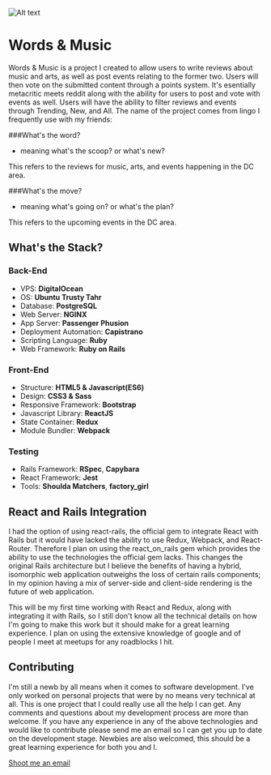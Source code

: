 
![Alt text](words_and_music/app/assets/images/logo.png)


# Words & Music

Words & Music is a project I created to allow users to write reviews about music and arts, as well as post events relating to the former two. Users will then vote on the submitted content through a points system. It's esentially metacritic meets reddit along with the ability for users to post and vote with events as well. Users will have the ability to filter reviews and events through Trending, New, and All. The name of the project comes from lingo I frequently use with my friends:

###What's the word?

* meaning what's the scoop? or what's new?

This refers to the reviews for music, arts, and events happening in the DC area.

###What's the move?

* meaning what's going on? or what's the plan?

This refers to the upcoming events in the DC area.

## What's the Stack?


### Back-End

* VPS: **DigitalOcean**
* OS: **Ubuntu Trusty Tahr**
* Database: **PostgreSQL**
* Web Server: **NGINX**
* App Server: **Passenger Phusion**
* Deployment Automation: **Capistrano**
* Scripting Language: **Ruby**
* Web Framework: **Ruby on Rails**

### Front-End

* Structure: **HTML5 & Javascript(ES6)**
* Design: **CSS3 & Sass**
* Responsive Framework: **Bootstrap**
* Javascript Library: **ReactJS**
* State Container: **Redux**
* Module Bundler: **Webpack**

### Testing

* Rails Framework: **RSpec**, **Capybara**
* React Framework: **Jest**
* Tools: **Shoulda Matchers**, **factory_girl**

## React and Rails Integration

I had the option of using react-rails, the official gem to integrate React with Rails but it would have lacked the ability to use Redux, Webpack, and React-Router. Therefore I plan on using the react\_on_rails gem which provides the ability to use the technologies the official gem lacks. This changes the original Rails architecture but I believe the benefits of having a hybrid, isomorphic web application outweighs the loss of certain rails components; In my opinion having a mix of server-side and client-side rendering is the future of web application.

This will be my first time working with React and Redux, along with integrating it with Rails, so I still don't know all the technical details on how I'm going to make this work but it should make for a great learning experience. I plan on using the extensive knowledge of google and of people I meet at meetups for any roadblocks I hit.

## Contributing

I'm still a newb by all means when it comes to software development. I've only worked on personal projects that were by no means very technical at all. This is one project that I could really use all the help I can get. Any comments and questions about my development process are more than welcome. If you have any experience in any of the above technologies and would like to contribute please send me an email so I can get you up to date on the development stage. Newbies are also welcomed, this should be a great learning experience for both you and I.

[Shoot me an email](mailto:me@devinosor.io)
